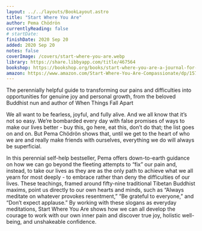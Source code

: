 ```yaml
---
layout: ../../layouts/BookLayout.astro
title: "Start Where You Are"
author: Pema Chödrön
currentlyReading: false
# startDate:
finishDate: 2020 Sep 20
added: 2020 Sep 20
notes: false
coverImage: /covers/start-where-you-are.webp
library: https://share.libbyapp.com/title/467564
bookshop: https://bookshop.org/books/start-where-you-are-a-journal-for-self-exploration-9780399174827/9780399174827
amazon: https://www.amazon.com/Start-Where-You-Are-Compassionate/dp/1570628394
---
```


The perennially helpful guide to transforming our pains and difficulties into opportunities for genuine joy and personal growth, from the beloved Buddhist nun and author of When Things Fall Apart

We all want to be fearless, joyful, and fully alive. And we all know that it’s not so easy. We’re bombarded every day with false promises of ways to make our lives better - buy this, go here, eat this, don’t do that; the list goes on and on. But Pema Chödrön shows that, until we get to the heart of who we are and really make friends with ourselves, everything we do will always be superficial. 

In this perennial self-help bestseller, Pema offers down-to-earth guidance on how we can go beyond the fleeting attempts to “fix” our pain and, instead, to take our lives as they are as the only path to achieve what we all yearn for most deeply - to embrace rather than deny the difficulties of our lives. These teachings, framed around fifty-nine traditional Tibetan Buddhist maxims, point us directly to our own hearts and minds, such as “Always meditate on whatever provokes resentment,” “Be grateful to everyone,” and “Don’t expect applause.” By working with these slogans as everyday meditations, Start Where You Are shows how we can all develop the courage to work with our own inner pain and discover true joy, holistic well-being, and unshakeable confidence.

<!-- ### Notes & Highlights -->

